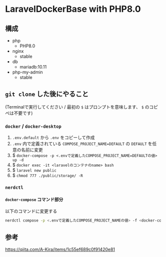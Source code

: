 # LaravelDockerBase with PHP8.0

## 構成

- php
  - PHP8.0
- nginx
  - stable
- db
  - mariadb:10.11
- php-my-admin
  - stable

## `git clone` した後にやること

(Terminalで実行してください / 最初の `$` はプロンプトを意味します、 `$` のコピペは不要です)

### `docker` / `docker-desktop`

1. `.env.default` から `.env` をコピーして作成
2. `.env` 内で定義されている `COMPOSE_PROJECT_NAME=DEFAULT` の `DEFAULT` を任意の名前に変更
3. $ `docker-compose -p <.envで定義したCOMPOSE_PROJECT_NAME=DEFAULTの値> up -d`
4. $ `docker exec -it <laravelのコンテナのname> bash`
5. $ `laravel new public`
6. $ `chmod 777 ./public/storage/ -R`

### `nerdctl`

#### `docker-compose` コマンド部分

以下のコマンドに変更する

```sh
nerdctl compose -p <.envで定義したCOMPOSE_PROJECT_NAMEの値> -f <docker-compose.ymlのpath> up
```

## 参考

<https://qiita.com/A-Kira/items/1c55ef689c0f91420e81>
